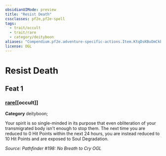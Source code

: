 ```yaml
---
obsidianUIMode: preview
title: "Resist Death"
cssclasses: pf2e,pf2e-spell
tags:
  - trait/occult
  - trait/rare
  - category/deityboon
aliases: "Compendium.pf2e.adventure-specific-actions.Item.KtqDsKBuOmCkbDcR"
license: OGL
---
```

# Resist Death
## Feat 1
### [rare](rare "Rare Rarity Trait")[[occult]]

**Category** deityboon; 




Your spirit is so single-minded in its purpose that even obliteration of your transmigrated body isn't enough to stop them. The next time you are reduced to 0 Hit Points within the next 24 hours, you are instead reduced to 10 Hit Points and are exposed to Soul Degradation.

*Source: Pathfinder #198: No Breath to Cry*
*OGL*